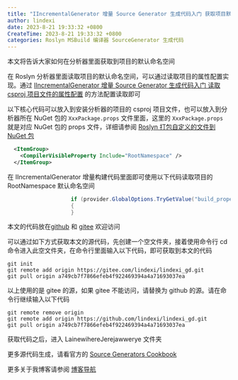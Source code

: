 ```yaml
---
title: "IIncrementalGenerator 增量 Source Generator 生成代码入门 获取项目默认命名空间"
author: lindexi
date: 2023-8-21 19:33:32 +0800
CreateTime: 2023-8-21 19:33:32 +0800
categories: Roslyn MSBuild 编译器 SourceGenerator 生成代码
---
```


本文将告诉大家如何在分析器里面获取到项目的默认命名空间

<!--more-->



<!-- 发布 -->
<!-- 博客 -->

<!-- 标签：Roslyn,MSBuild,编译器,SourceGenerator,生成代码 -->

在 Roslyn 分析器里面读取项目的默认命名空间，可以通过读取项目的属性配置实现。通过 [IIncrementalGenerator 增量 Source Generator 生成代码入门 读取 csproj 项目文件的属性配置](https://blog.lindexi.com/post/IIncrementalGenerator-%E5%A2%9E%E9%87%8F-Source-Generator-%E7%94%9F%E6%88%90%E4%BB%A3%E7%A0%81%E5%85%A5%E9%97%A8-%E8%AF%BB%E5%8F%96-csproj-%E9%A1%B9%E7%9B%AE%E6%96%87%E4%BB%B6%E7%9A%84%E5%B1%9E%E6%80%A7%E9%85%8D%E7%BD%AE.html ) 的方法配置读取即可

以下核心代码可以放入到安装分析器的项目的 csproj 项目文件，也可以放入到分析器所在 NuGet 包的 `XxxPackage.props` 文件里面，这里的 `XxxPackage.props` 就是对应 NuGet 包的 props 文件，详细请参阅 [Roslyn 打包自定义的文件到 NuGet 包](https://blog.lindexi.com/post/Roslyn-%E6%89%93%E5%8C%85%E8%87%AA%E5%AE%9A%E4%B9%89%E7%9A%84%E6%96%87%E4%BB%B6%E5%88%B0-NuGet-%E5%8C%85.html )

```xml
  <ItemGroup>
    <CompilerVisibleProperty Include="RootNamespace" />
  </ItemGroup>
```

在 IIncrementalGenerator 增量构建代码里面即可使用以下代码读取项目的 RootNamespace 默认命名空间

```csharp
                    if (provider.GlobalOptions.TryGetValue("build_property.RootNamespace", out var rootNamespace))
                    {
                    }
```

本文的代码放在[github](https://github.com/lindexi/lindexi_gd/tree/a749cb7f7866efeb4f922469394a4a71693037ea/LainewihereJerejawwerye) 和 [gitee](https://gitee.com/lindexi/lindexi_gd/tree/a749cb7f7866efeb4f922469394a4a71693037ea/LainewihereJerejawwerye) 欢迎访问

可以通过如下方式获取本文的源代码，先创建一个空文件夹，接着使用命令行 cd 命令进入此空文件夹，在命令行里面输入以下代码，即可获取到本文的代码

```
git init
git remote add origin https://gitee.com/lindexi/lindexi_gd.git
git pull origin a749cb7f7866efeb4f922469394a4a71693037ea
```

以上使用的是 gitee 的源，如果 gitee 不能访问，请替换为 github 的源。请在命令行继续输入以下代码

```
git remote remove origin
git remote add origin https://github.com/lindexi/lindexi_gd.git
git pull origin a749cb7f7866efeb4f922469394a4a71693037ea
```

获取代码之后，进入 LainewihereJerejawwerye 文件夹

更多源代码生成，请看官方的 [Source Generators Cookbook](https://github.com/dotnet/roslyn/blob/main/docs/features/source-generators.cookbook.md)

更多关于我博客请参阅 [博客导航](https://blog.lindexi.com/post/%E5%8D%9A%E5%AE%A2%E5%AF%BC%E8%88%AA.html )
